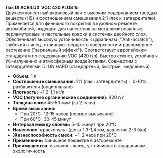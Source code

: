 **Лак DI ACRILUX VOC 420 PLUS 1л**  
Двухкомпонентный акриловый лак с высоким содержанием твердых веществ (HS) и соотношением смешивания 2:1 (лак к затвердителю). Применяется для финишного покрытия в кузовном ремонте автомобилей, подходит для нанесения на металлизированные, перламутровые и пастельные краски в системах двойного слоя. Обеспечивает высокую устойчивость к царапинам ("Anti-Scratch"), глубокий глянец, отличную твердость поверхности и равномерное растекание ("зеркальный эффект"). Соответствует европейским стандартам по содержанию VOC (420 г/л). Быстро сохнет, устойчив к УФ-излучению и атмосферным воздействиям. Совместим с затвердителями DI UNIHARD (стандартный, быстрый, медленный).

- **Объем:** 1 л  
- **Соотношение смешивания:** 2:1 (лак : затвердитель) + 0-10% разбавителя (опционально)  
- **Плотность:** ~1,0-1,1 кг/л  
- **VOC (летучие органические соединения):** 420 г/л  
- **Толщина слоя:** 45-50 мкм (за 2 слоя)  
- **Время высыхания:**  
  - При 20°C: 12-15 часов (полное высыхание)  
  - При 60°C: 30-45 минут  
- **Интервал между слоями:** 5-10 минут при 20°C  
- **Нанесение:** краскопульт (дюза 1,3-1,4 мм, давление 2-3 бар)  
- **Жизнеспособность смеси:** ~1-2 часа при 20°C  
- **Применение:** финишное покрытие в авторемонте  
- **Преимущества:** высокий глянец, устойчивость к царапинам, экологичность  



